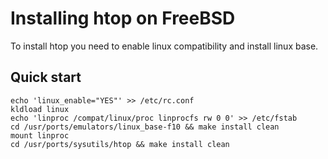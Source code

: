 # Installing htop on FreeBSD

To install htop you need to enable linux compatibility and install linux base.

## Quick start

```
echo 'linux_enable="YES"' >> /etc/rc.conf
kldload linux
echo 'linproc /compat/linux/proc linprocfs rw 0 0' >> /etc/fstab
cd /usr/ports/emulators/linux_base-f10 && make install clean
mount linproc
cd /usr/ports/sysutils/htop && make install clean
```